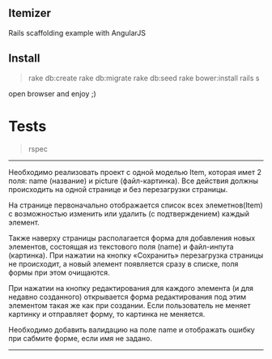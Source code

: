 Itemizer
--------

Rails scaffolding example with AngularJS

Install
-------

> rake db:create
> rake db:migrate
> rake db:seed
> rake bower:install
> rails s

open browser and enjoy ;)

Tests
=====

> rspec

---

Необходимо реализовать проект с одной моделью Item, которая имет 2 поля: name (название) и picture (файл-картинка). 
Все действия должны происходить на одной странице и без перезагрузки страницы. 

На странице первоначально отображается список всех элеметнов(Item) с возможностью изменить или удалить (с подтверждением) каждый элемент. 

Также наверху страницы располагается форма для добавления новых элементов, состоящая из текстового поля (name) и файл-инпута (картинка). 
При нажатии на кнопку «Сохранить» перезагрузка страницы не происходит, а новый элемент появляется сразу в списке, поля формы при этом очищаются.

При нажатии на кнопку редактирования для каждого элемента (и для недавно созданного) открывается форма редактирования 
под этим элементом такая же как при создании. 
Если пользователь не меняет картинку и отправляет форму, то картинка не меняется.

Необходимо добавить валидацию на поле name и отображать ошибку при сабмите форме, если имя не задано.

---